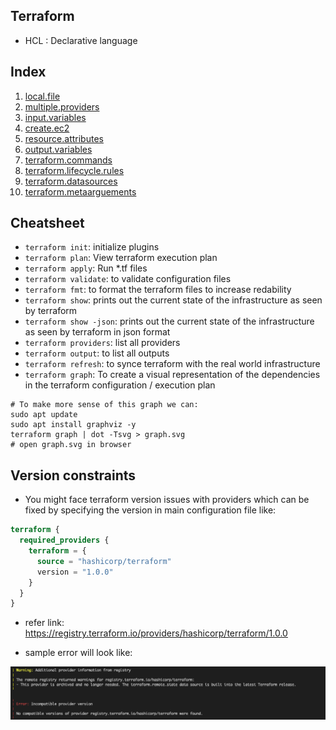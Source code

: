 ## Terraform

- HCL : Declarative language

## Index

1. [local.file](https://github.com/kartik1998/dotterraform/tree/master/local.file)
2. [multiple.providers](https://github.com/kartik1998/dotterraform/tree/master/multiple.providers)
3. [input.variables](https://github.com/kartik1998/dotterraform/tree/master/input.variables)
4. [create.ec2](https://github.com/kartik1998/dotterraform/tree/master/create.ec2)
5. [resource.attributes](https://github.com/kartik1998/dotterraform/tree/master/resource.attributes)
6. [output.variables](https://github.com/kartik1998/dotterraform/tree/master/output.variables)
7. [terraform.commands](https://github.com/kartik1998/dotterraform/tree/master/terraform.commands)
8. [terraform.lifecycle.rules](https://github.com/kartik1998/dotterraform/tree/master/terraform.lifecycle.rules)
9. [terraform.datasources](https://github.com/kartik1998/dotterraform/tree/master/terraform.datasources)
10. [terraform.metaarguements](https://github.com/kartik1998/dotterraform/tree/master/terraform.metaarguements)

## Cheatsheet 

- `terraform init`: initialize plugins
- `terraform plan`: View terraform execution plan
- `terraform apply`: Run \*.tf files
- `terraform validate`: to validate configuration files
- `terraform fmt`: to format the terraform files to increase redability
- `terraform show`: prints out the current state of the infrastructure as seen by terraform
- `terraform show -json`: prints out the current state of the infrastructure as seen by terraform in json format
- `terraform providers`: list all providers
- `terraform output`: to list all outputs
- `terraform refresh`: to synce terraform with the real world infrastructure
- `terraform graph`: To create a visual representation of the dependencies in the terraform configuration / execution plan

```shell
# To make more sense of this graph we can:
sudo apt update
sudo apt install graphviz -y
terraform graph | dot -Tsvg > graph.svg
# open graph.svg in browser
```

## Version constraints

* You might face terraform version issues with providers which can be fixed by specifying the version in main configuration file like: 

```terraform
terraform {
  required_providers {
    terraform = {
      source = "hashicorp/terraform"
      version = "1.0.0"
    }
  }
}
```

* refer link: https://registry.terraform.io/providers/hashicorp/terraform/1.0.0

* sample error will look like: 

![](https://raw.githubusercontent.com/kartik1998/dotterraform/master/images/version_error.png)